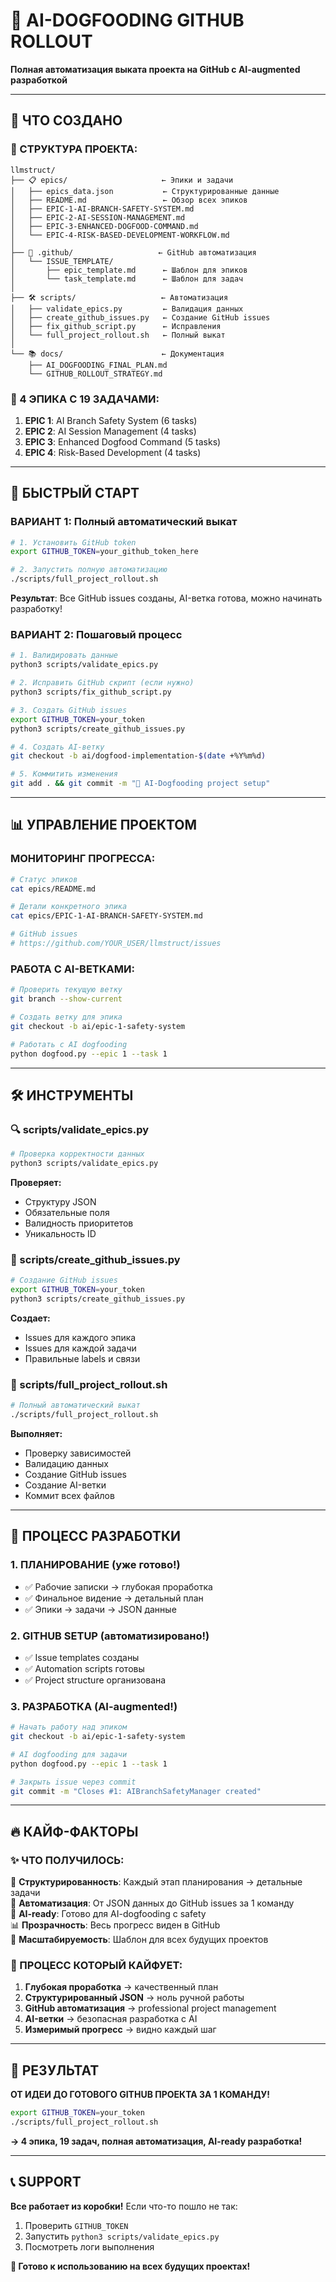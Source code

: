 # 🚀 AI-DOGFOODING GITHUB ROLLOUT

**Полная автоматизация выката проекта на GitHub с AI-augmented разработкой**

---

## 🎯 ЧТО СОЗДАНО

### **📁 СТРУКТУРА ПРОЕКТА:**
```
llmstruct/
├── 📋 epics/                     ← Эпики и задачи
│   ├── epics_data.json           ← Структурированные данные
│   ├── README.md                 ← Обзор всех эпиков
│   ├── EPIC-1-AI-BRANCH-SAFETY-SYSTEM.md
│   ├── EPIC-2-AI-SESSION-MANAGEMENT.md
│   ├── EPIC-3-ENHANCED-DOGFOOD-COMMAND.md
│   └── EPIC-4-RISK-BASED-DEVELOPMENT-WORKFLOW.md
│
├── 🤖 .github/                   ← GitHub автоматизация
│   └── ISSUE_TEMPLATE/
│       ├── epic_template.md      ← Шаблон для эпиков
│       └── task_template.md      ← Шаблон для задач
│
├── 🛠️ scripts/                   ← Автоматизация
│   ├── validate_epics.py         ← Валидация данных
│   ├── create_github_issues.py   ← Создание GitHub issues
│   ├── fix_github_script.py      ← Исправления
│   └── full_project_rollout.sh   ← Полный выкат
│
└── 📚 docs/                      ← Документация
    ├── AI_DOGFOODING_FINAL_PLAN.md
    └── GITHUB_ROLLOUT_STRATEGY.md
```

### **🎯 4 ЭПИКА С 19 ЗАДАЧАМИ:**
1. **EPIC 1**: AI Branch Safety System (6 tasks)
2. **EPIC 2**: AI Session Management (4 tasks) 
3. **EPIC 3**: Enhanced Dogfood Command (5 tasks)
4. **EPIC 4**: Risk-Based Development (4 tasks)

---

## 🚀 БЫСТРЫЙ СТАРТ

### **ВАРИАНТ 1: Полный автоматический выкат**

```bash
# 1. Установить GitHub token
export GITHUB_TOKEN=your_github_token_here

# 2. Запустить полную автоматизацию
./scripts/full_project_rollout.sh
```

**Результат**: Все GitHub issues созданы, AI-ветка готова, можно начинать разработку!

### **ВАРИАНТ 2: Пошаговый процесс**

```bash
# 1. Валидировать данные
python3 scripts/validate_epics.py

# 2. Исправить GitHub скрипт (если нужно)
python3 scripts/fix_github_script.py

# 3. Создать GitHub issues
export GITHUB_TOKEN=your_token
python3 scripts/create_github_issues.py

# 4. Создать AI-ветку
git checkout -b ai/dogfood-implementation-$(date +%Y%m%d)

# 5. Коммитить изменения
git add . && git commit -m "🚀 AI-Dogfooding project setup"
```

---

## 📊 УПРАВЛЕНИЕ ПРОЕКТОМ

### **МОНИТОРИНГ ПРОГРЕССА:**

```bash
# Статус эпиков
cat epics/README.md

# Детали конкретного эпика
cat epics/EPIC-1-AI-BRANCH-SAFETY-SYSTEM.md

# GitHub issues
# https://github.com/YOUR_USER/llmstruct/issues
```

### **РАБОТА С AI-ВЕТКАМИ:**

```bash
# Проверить текущую ветку
git branch --show-current

# Создать ветку для эпика
git checkout -b ai/epic-1-safety-system

# Работать с AI dogfooding
python dogfood.py --epic 1 --task 1
```

---

## 🛠️ ИНСТРУМЕНТЫ

### **🔍 scripts/validate_epics.py**
```bash
# Проверка корректности данных
python3 scripts/validate_epics.py
```
**Проверяет:**
- Структуру JSON
- Обязательные поля
- Валидность приоритетов
- Уникальность ID

### **🎯 scripts/create_github_issues.py**
```bash
# Создание GitHub issues
export GITHUB_TOKEN=your_token
python3 scripts/create_github_issues.py
```
**Создает:**
- Issues для каждого эпика
- Issues для каждой задачи
- Правильные labels и связи

### **🚀 scripts/full_project_rollout.sh**
```bash
# Полный автоматический выкат
./scripts/full_project_rollout.sh
```
**Выполняет:**
- Проверку зависимостей
- Валидацию данных  
- Создание GitHub issues
- Создание AI-ветки
- Коммит всех файлов

---

## 🎯 ПРОЦЕСС РАЗРАБОТКИ

### **1. ПЛАНИРОВАНИЕ (уже готово!)**
- ✅ Рабочие записки → глубокая проработка
- ✅ Финальное видение → детальный план
- ✅ Эпики → задачи → JSON данные

### **2. GITHUB SETUP (автоматизировано!)**
- ✅ Issue templates созданы
- ✅ Automation scripts готовы
- ✅ Project structure организована

### **3. РАЗРАБОТКА (AI-augmented!)**
```bash
# Начать работу над эпиком
git checkout -b ai/epic-1-safety-system

# AI dogfooding для задачи
python dogfood.py --epic 1 --task 1

# Закрыть issue через commit
git commit -m "Closes #1: AIBranchSafetyManager created"
```

---

## 🔥 КАЙФ-ФАКТОРЫ

### **✨ ЧТО ПОЛУЧИЛОСЬ:**

🎯 **Структурированность**: Каждый этап планирования → детальные задачи  
🚀 **Автоматизация**: От JSON данных до GitHub issues за 1 команду  
🤖 **AI-ready**: Готово для AI-dogfooding с safety  
📊 **Прозрачность**: Весь прогресс виден в GitHub  
🔄 **Масштабируемость**: Шаблон для всех будущих проектов  

### **💫 ПРОЦЕСС КОТОРЫЙ КАЙФУЕТ:**

1. **Глубокая проработка** → качественный план
2. **Структурированный JSON** → ноль ручной работы
3. **GitHub автоматизация** → professional project management
4. **AI-ветки** → безопасная разработка с AI
5. **Измеримый прогресс** → видно каждый шаг

---

## 🎉 РЕЗУЛЬТАТ

**ОТ ИДЕИ ДО ГОТОВОГО GITHUB ПРОЕКТА ЗА 1 КОМАНДУ!**

```bash
export GITHUB_TOKEN=your_token
./scripts/full_project_rollout.sh
```

**→ 4 эпика, 19 задач, полная автоматизация, AI-ready разработка!**

---

## 📞 SUPPORT

**Все работает из коробки!** Если что-то пошло не так:

1. Проверить `GITHUB_TOKEN`
2. Запустить `python3 scripts/validate_epics.py`
3. Посмотреть логи выполнения

**🎯 Готово к использованию на всех будущих проектах!** 